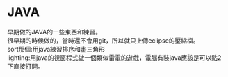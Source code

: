# JAVA
 早期做的JAVA的一些東西和練習。<br>
 很早期的時候做的，當時還不會用git，所以就只上傳eclipse的壓縮檔。<br>
 sort那個:用java練習排序和畫三角形<br>
 lighting:用java的視窗程式做一個類似雷電的遊戲，電腦有裝java應該是可以點2下直接打開。
